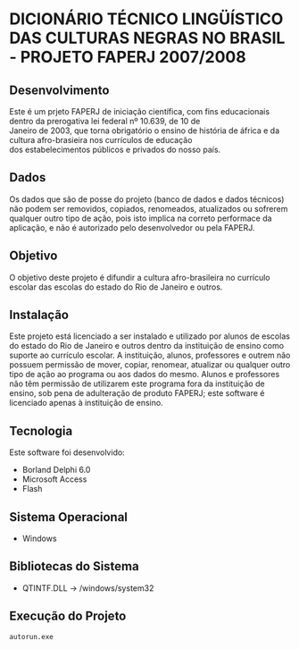 # DICIONÁRIO TÉCNICO LINGÜÍSTICO DAS CULTURAS NEGRAS NO BRASIL - PROJETO FAPERJ 2007/2008

## Desenvolvimento

Este é um prjeto FAPERJ de iniciação científica, com fins educacionais dentro da prerogativa lei federal nº 10.639, de 10 de  
Janeiro de 2003, que torna obrigatório o ensino de história de áfrica e da cultura afro-brasieira nos currículos de educação  
dos estabelecimentos públicos e privados do nosso país.

## Dados

Os dados que são de posse do projeto (banco de dados e dados técnicos) não podem ser removidos, copiados, renomeados, atualizados ou sofrerem qualquer outro tipo de ação, pois isto implica na correto performace da aplicação, e não é autorizado pelo desenvolvedor ou pela FAPERJ.

## Objetivo

O objetivo deste projeto é difundir a cultura afro-brasileira no currículo escolar das escolas do estado do Rio de Janeiro e outros.

## Instalação

Este projeto está licenciado a ser instalado e utilizado por alunos de escolas do estado do Rio de Janeiro e outros dentro da instituição de ensino como suporte ao currículo escolar. A instituição, alunos, professores e outrem não possuem permissão de mover, copiar, renomear, atualizar ou qualquer outro tipo de ação ao programa ou aos dados do mesmo.
Alunos e professores não têm permissão de utilizarem este programa fora da instituição de ensino, sob pena de adulteração de produto FAPERJ; este software é licenciado apenas à instituição de ensino.

## Tecnologia

Este software foi desenvolvido:  

* Borland Delphi 6.0
* Microsoft Access
* Flash

## Sistema Operacional

* Windows

## Bibliotecas do Sistema

* QTINTF.DLL -> /windows/system32

## Execução do Projeto

```bash
autorun.exe
```
